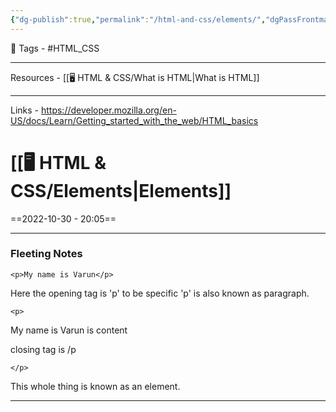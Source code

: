 ```yaml
---
{"dg-publish":true,"permalink":"/html-and-css/elements/","dgPassFrontmatter":true,"noteIcon":"1","created":"2023-11-14T21:08:36.679+05:30","updated":"2023-12-12T10:57:09.667+05:30"}
---
```


 🧶 Tags - #HTML_CSS 

---
 Resources - [[🖥️ HTML & CSS/What is HTML\|What is HTML]]

---
 Links - https://developer.mozilla.org/en-US/docs/Learn/Getting_started_with_the_web/HTML_basics
 
# [[🖥️ HTML & CSS/Elements\|Elements]]
==2022-10-30 - 20:05==

---
### Fleeting Notes
```
<p>My name is Varun</p>
```


Here the opening tag is 'p' to be specific 'p' is also known as paragraph.
```
<p>
```

My name is Varun is content

closing tag is /p
```
</p>
```
This whole thing is known as an element.

---
